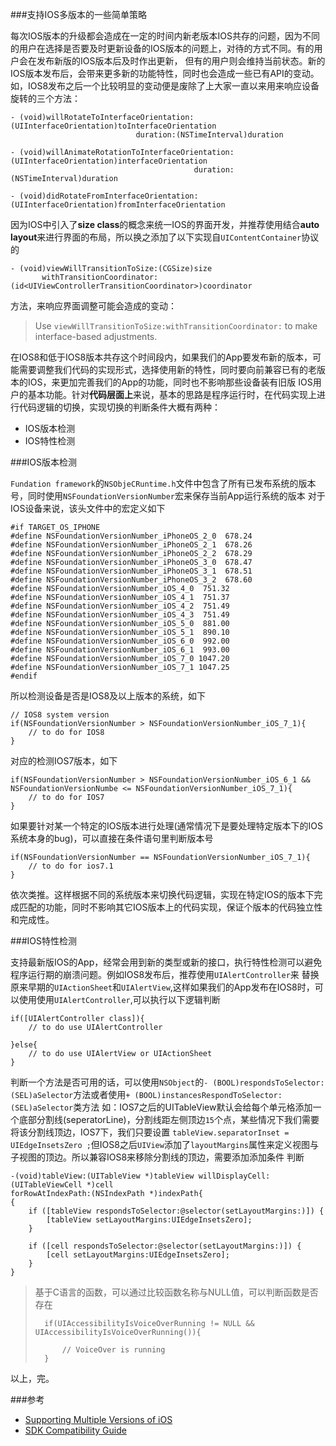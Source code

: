 ###支持IOS多版本的一些简单策略

每次IOS版本的升级都会造成在一定的时间内新老版本IOS共存的问题，因为不同的用户在选择是否要及时更新设备的IOS版本的问题上，对待的方式不同。有的用户会在发布新版的IOS版本后及时作出更新，
但有的用户则会维持当前状态。新的IOS版本发布后，会带来更多新的功能特性，同时也会造成一些已有API的变动。如，IOS8发布之后一个比较明显的变动便是废除了上大家一直以来用来响应设备旋转的三个方法：

	- (void)willRotateToInterfaceOrientation:(UIInterfaceOrientation)toInterfaceOrientation
                                duration:(NSTimeInterval)duration

	- (void)willAnimateRotationToInterfaceOrientation:(UIInterfaceOrientation)interfaceOrientation
    	                                     duration:(NSTimeInterval)duration

	- (void)didRotateFromInterfaceOrientation:(UIInterfaceOrientation)fromInterfaceOrientation

因为IOS中引入了**size class**的概念来统一IOS的界面开发，并推荐使用结合**auto layout**来进行界面的布局，所以换之添加了以下实现自`UIContentContainer`协议的

	- (void)viewWillTransitionToSize:(CGSize)size
    	   withTransitionCoordinator:(id<UIViewControllerTransitionCoordinator>)coordinator

方法，来响应界面调整可能会造成的变动：

> Use `viewWillTransitionToSize:withTransitionCoordinator:` to make interface-based adjustments.


在IOS8和低于IOS8版本共存这个时间段内，如果我们的App要发布新的版本，可能需要调整我们代码的实现形式，选择使用新的特性，同时要向前兼容已有的老版本的IOS，来更加完善我们的App的功能，同时也不影响那些设备装有旧版
IOS用户的基本功能。针对**代码层面上**来说，基本的思路是程序运行时，在代码实现上进行代码逻辑的切换，实现切换的判断条件大概有两种：

+ IOS版本检测
+ IOS特性检测

###IOS版本检测

`Fundation framework`的`NSObjeCRuntime.h`文件中包含了所有已发布系统的版本号，同时使用`NSFoundationVersionNumber`宏来保存当前App运行系统的版本
对于IOS设备来说，该头文件中的宏定义如下

	#if TARGET_OS_IPHONE
	#define NSFoundationVersionNumber_iPhoneOS_2_0	678.24
	#define NSFoundationVersionNumber_iPhoneOS_2_1  678.26
	#define NSFoundationVersionNumber_iPhoneOS_2_2  678.29
	#define NSFoundationVersionNumber_iPhoneOS_3_0  678.47
	#define NSFoundationVersionNumber_iPhoneOS_3_1  678.51
	#define NSFoundationVersionNumber_iPhoneOS_3_2  678.60
	#define NSFoundationVersionNumber_iOS_4_0  751.32
	#define NSFoundationVersionNumber_iOS_4_1  751.37
	#define NSFoundationVersionNumber_iOS_4_2  751.49
	#define NSFoundationVersionNumber_iOS_4_3  751.49
	#define NSFoundationVersionNumber_iOS_5_0  881.00
	#define NSFoundationVersionNumber_iOS_5_1  890.10
	#define NSFoundationVersionNumber_iOS_6_0  992.00
	#define NSFoundationVersionNumber_iOS_6_1  993.00
	#define NSFoundationVersionNumber_iOS_7_0 1047.20
	#define NSFoundationVersionNumber_iOS_7_1 1047.25
	#endif

所以检测设备是否是IOS8及以上版本的系统，如下

	// IOS8 system version
	if(NSFoundationVersionNumber > NSFoundationVersionNumber_iOS_7_1){
		// to do for IOS8
	}
对应的检测IOS7版本，如下

	if(NSFoundationVersionNumber > NSFoundationVersionNumber_iOS_6_1 && NSFoundationVersionNumbe <= NSFoundationVersionNumber_iOS_7_1){
		// to do for IOS7
	}
如果要针对某一个特定的IOS版本进行处理(通常情况下是要处理特定版本下的IOS系统本身的bug)，可以直接在条件语句里判断版本号

	if(NSFoundationVersionNumber == NSFoundationVersionNumber_iOS_7_1){
		// to do for ios7.1
	}

依次类推。这样根据不同的系统版本来切换代码逻辑，实现在特定IOS的版本下完成匹配的功能，同时不影响其它IOS版本上的代码实现，保证个版本的代码独立性和完成性。

###IOS特性检测

支持最新版IOS的App，经常会用到新的类型或新的接口，执行特性检测可以避免程序运行期的崩溃问题。例如IOS8发布后，推荐使用`UIAlertController`来
替换原来早期的`UIActionSheet`和`UIAlertView`,这样如果我们的App发布在IOS8时，可以使用使用`UIAlertController`,可以执行以下逻辑判断

	if([UIAlertController class]){
		// to do use UIAlertController

	}else{
		// to do use UIAlertView or UIActionSheet	
	}
判断一个方法是否可用的话，可以使用`NSObject`的`- (BOOL)respondsToSelector:(SEL)aSelector`方法或者使用`+ (BOOL)instancesRespondToSelector:(SEL)aSelector`类方法
如：IOS7之后的UITableView默认会给每个单元格添加一个底部分割线(seperatorLine)，分割线距左侧顶边`15`个点，某些情况下我们需要将该分割线顶边，IOS7下，我们只要设置
`tableView.separatorInset = UIEdgeInsetsZero ;`但IOS8之后`UIView`添加了`layoutMargins`属性来定义视图与子视图的顶边。所以兼容IOS8来移除分割线的顶边，需要添加添加条件
判断

	-(void)tableView:(UITableView *)tableView willDisplayCell:(UITableViewCell *)cell 
	forRowAtIndexPath:(NSIndexPath *)indexPath{
	{
		if ([tableView respondsToSelector:@selector(setLayoutMargins:)]) {
	        [tableView setLayoutMargins:UIEdgeInsetsZero];
	    }

	    if ([cell respondsToSelector:@selector(setLayoutMargins:)]) {
	        [cell setLayoutMargins:UIEdgeInsetsZero];	       
	    }
	}

>基于C语言的函数，可以通过比较函数名称与NULL值，可以判断函数是否存在
> 
> 		if(UIAccessibilityIsVoiceOverRunning != NULL && UIAccessibilityIsVoiceOverRunning()){
> 		
> 			// VoiceOver is running
> 		}
> 		




以上，完。







###参考
+ [Supporting Multiple Versions of iOS](https://developer.apple.com/library/ios/documentation/iPhone/Conceptual/iPhoneOSProgrammingGuide/StrategiesforImplementingYourApp/StrategiesforImplementingYourApp.html#//apple_ref/doc/uid/TP40007072-CH5-SW24)
+ [SDK Compatibility Guide](https://developer.apple.com/library/ios/documentation/DeveloperTools/Conceptual/cross_development/Introduction/Introduction.html#//apple_ref/doc/uid/10000163-BCICHGIE)
